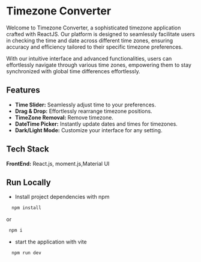 # Timezone Converter

Welcome to Timezone Converter, a sophisticated timezone application crafted with ReactJS. Our platform is designed to seamlessly facilitate users in checking the time and date across different time zones, ensuring accuracy and efficiency tailored to their specific timezone preferences.

With our intuitive interface and advanced functionalities, users can effortlessly navigate through various time zones, empowering them to stay synchronized with global time differences effortlessly.

## Features

- **Time Slider:** Seamlessly adjust time to your preferences.
- **Drag & Drop:** Effortlessly rearrange timezone positions.
- **TimeZone Removal:** Remove timezone.
- **DateTime Picker:** Instantly update dates and times for timezones.
- **Dark/Light Mode:** Customize your interface for any setting.

## Tech Stack

**FrontEnd:** React.js, moment.js,Material UI

## Run Locally

- Install project dependencies with npm

```bash
  npm install
```
or
```bash
 npm i
```
- start the application with vite
```bash
  npm run dev
```